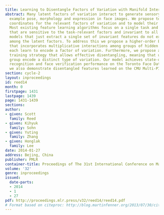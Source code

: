 ```yaml
---
title: Learning to Disentangle Factors of Variation with Manifold Interaction
abstract: Many latent factors of variation interact to generate sensory data; for
  example pose, morphology and expression in face images. We propose to learn manifold
  coordinates for the relevant factors of variation and to model their joint interaction.
  Most existing feature learning algorithms focus on a single task and extract features
  that are sensitive to the task-relevant factors and invariant to all others. However,
  models that just extract a single set of invariant features do not exploit the relationships
  among the latent factors. To address this we propose a higher-order Boltzmann machine
  that incorporates multiplicative interactions among groups of hidden units that
  each learn to encode a factor of variation. Furthermore, we propose a manifold-based
  training strategy that allows effective disentangling, meaning that units in each
  group encode a distinct type of variation. Our model achieves state-of-the-art emotion
  recognition and face verification performance on the Toronto Face Database, and
  we also demonstrate disentangled features learned on the CMU Multi-PIE dataset.
section: cycle-2
layout: inproceedings
id: reed14
month: 0
firstpage: 1431
lastpage: 1439
page: 1431-1439
sections: 
author:
- given: Scott
  family: Reed
- given: Kihyuk
  family: Sohn
- given: Yuting
  family: Zhang
- given: Honglak
  family: Lee
date: 2014-01-27
address: Bejing, China
publisher: PMLR
container-title: Proceedings of The 31st International Conference on Machine Learning
volume: '32'
genre: inproceedings
issued:
  date-parts:
  - 2014
  - 1
  - 27
pdf: http://proceedings.mlr.press/v32/reed14/reed14.pdf
# Format based on citeproc: http://blog.martinfenner.org/2013/07/30/citeproc-yaml-for-bibliographies/
---
```

